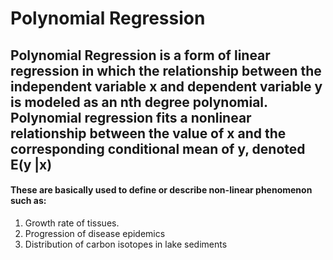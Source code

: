 # Polynomial Regression

## Polynomial Regression is a form of linear regression in which the relationship between the independent variable x and dependent variable y is modeled as an nth degree polynomial. Polynomial regression fits a nonlinear relationship between the value of x and the corresponding conditional mean of y, denoted E(y |x)

#### These are basically used to define or describe non-linear phenomenon such as:

1. Growth rate of tissues.
2. Progression of disease epidemics
3. Distribution of carbon isotopes in lake sediments

